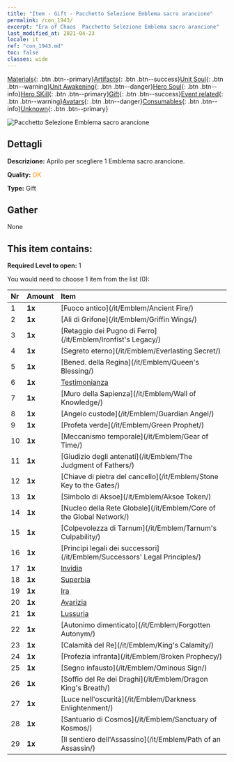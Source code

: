 ```yaml
---
title: "Item - Gift - Pacchetto Selezione Emblema sacro arancione"
permalink: /con_1943/
excerpt: "Era of Chaos  Pacchetto Selezione Emblema sacro arancione"
last_modified_at: 2021-04-23
locale: it
ref: "con_1943.md"
toc: false
classes: wide
---
```

 [Materials](/ItemsIT/){: .btn .btn--primary}[Artifacts](/ItemsIT/Artifacts/){: .btn .btn--success}[Unit Soul](/ItemsIT/UnitSoul/){: .btn .btn--warning}[Unit Awakening](/ItemsIT/UnitAwakening/){: .btn .btn--danger}[Hero Soul](/ItemsIT/HeroSoul/){: .btn .btn--info}[Hero SKill](/ItemsIT/HeroSkill/){: .btn .btn--primary}[Gift](/ItemsIT/Gift/){: .btn .btn--success}[Event related](/ItemsIT/Events/){: .btn .btn--warning}[Avatars](/ItemsIT/Avatars/){: .btn .btn--danger}[Consumables](/ItemsIT/Consumables/){: .btn .btn--info}[Unknown](/ItemsIT/Unknown/){: .btn .btn--primary}

 ![Pacchetto Selezione Emblema sacro arancione](/images/t/i_907416.png)

## Dettagli
 **Descrizione:** Aprilo per scegliere 1 Emblema sacro arancione.

 **Quality:** <span style="color: #FF8C00">OK</span>

 **Type:** Gift

## Gather

  None

## This item contains:

 **Required Level to open:** 1

 You would need to choose 1 item from the list (0):

  | Nr | Amount |     Item    |
  |:---|:-------|:------------|
  | 1 |  **1x** | [Fuoco antico](/it/Emblem/Ancient Fire/) |  | 
  | 2 |  **1x** | [Ali di Grifone](/it/Emblem/Griffin Wings/) |  | 
  | 3 |  **1x** | [Retaggio dei Pugno di Ferro](/it/Emblem/Ironfist's Legacy/) |  | 
  | 4 |  **1x** | [Segreto eterno](/it/Emblem/Everlasting Secret/) |  | 
  | 5 |  **1x** | [Bened. della Regina](/it/Emblem/Queen's Blessing/) |  | 
  | 6 |  **1x** | [Testimonianza](/it/Emblem/Witness/) |  | 
  | 7 |  **1x** | [Muro della Sapienza](/it/Emblem/Wall of Knowledge/) |  | 
  | 8 |  **1x** | [Angelo custode](/it/Emblem/Guardian Angel/) |  | 
  | 9 |  **1x** | [Profeta verde](/it/Emblem/Green Prophet/) |  | 
  | 10 |  **1x** | [Meccanismo temporale](/it/Emblem/Gear of Time/) |  | 
  | 11 |  **1x** | [Giudizio degli antenati](/it/Emblem/The Judgment of Fathers/) |  | 
  | 12 |  **1x** | [Chiave di pietra del cancello](/it/Emblem/Stone Key to the Gates/) |  | 
  | 13 |  **1x** | [Simbolo di Aksoe](/it/Emblem/Aksoe Token/) |  | 
  | 14 |  **1x** | [Nucleo della Rete Globale](/it/Emblem/Core of the Global Network/) |  | 
  | 15 |  **1x** | [Colpevolezza di Tarnum](/it/Emblem/Tarnum's Culpability/) |  | 
  | 16 |  **1x** | [Principi legali dei successori](/it/Emblem/Successors' Legal Principles/) |  | 
  | 17 |  **1x** | [Invidia](/it/Emblem/Jealousy/) |  | 
  | 18 |  **1x** | [Superbia](/it/Emblem/Arrogance/) |  | 
  | 19 |  **1x** | [Ira](/it/Emblem/Anger/) |  | 
  | 20 |  **1x** | [Avarizia](/it/Emblem/Greed/) |  | 
  | 21 |  **1x** | [Lussuria](/it/Emblem/Lust/) |  | 
  | 22 |  **1x** | [Autonimo dimenticato](/it/Emblem/Forgotten Autonym/) |  | 
  | 23 |  **1x** | [Calamità del Re](/it/Emblem/King's Calamity/) |  | 
  | 24 |  **1x** | [Profezia infranta](/it/Emblem/Broken Prophecy/) |  | 
  | 25 |  **1x** | [Segno infausto](/it/Emblem/Ominous Sign/) |  | 
  | 26 |  **1x** | [Soffio del Re dei Draghi](/it/Emblem/Dragon King's Breath/) |  | 
  | 27 |  **1x** | [Luce nell'oscurità](/it/Emblem/Darkness Enlightenment/) |  | 
  | 28 |  **1x** | [Santuario di Cosmos](/it/Emblem/Sanctuary of Kosmos/) |  | 
  | 29 |  **1x** | [Il sentiero dell'Assassino](/it/Emblem/Path of an Assassin/) |  | 
